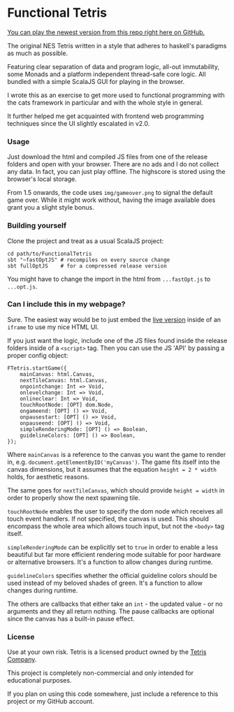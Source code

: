 # Functional Tetris

[You can play the newest version from this repo right here on GitHub.](https://xdracam.github.io/functional-tetris/)

The original NES Tetris written in a style that adheres 
to haskell's paradigms as much as possible.

Featuring clear separation of data and program logic, 
all-out immutability, some Monads and a platform independent
thread-safe core logic. All bundled with a simple ScalaJS GUI
for playing in the browser. 

I wrote this as an exercise to get more used to functional 
programming with the cats framework in particular and
with the whole style in general. 

It further helped me get acquainted with frontend web
programming techniques since the UI slightly escalated in v2.0.

### Usage

Just download the html and compiled JS files from one of the 
release folders and open with your browser. There are no ads
and I do not collect any data. In fact, you can just play offline.
The highscore is stored using the browser's local storage. 

From 1.5 onwards, the code uses `img/gameover.png` to signal the
default game over. While it might work without, having the image
available does grant you a slight style bonus.

### Building yourself

Clone the project and treat as a usual ScalaJS project:

    cd path/to/FunctionalTetris
    sbt "~fastOptJS" # recompiles on every source change
    sbt fullOptJS    # for a compressed release version
    
You might have to change the import in the html from `...fastOpt.js` to `...opt.js`.
    
### Can I include this in my webpage?

Sure. The easiest way would be to just embed the 
[live version](https://xdracam.github.io/functional-tetris/)
inside of an `iframe` to use my nice HTML UI.  

If you just want the logic, include one of the JS files found inside the 
release folders inside of a `<script>` tag. Then you 
can use the JS 'API' by passing a proper config object:

    FTetris.startGame({
        mainCanvas: html.Canvas,
        nextTileCanvas: html.Canvas,
        onpointchange: Int => Void,
        onlevelchange: Int => Void,
        onlineclear: Int => Void,
        touchRootNode: [OPT] dom.Node,
        ongameend: [OPT] () => Void,
        onpausestart: [OPT] () => Void,
        onpauseend: [OPT] () => Void,
        simpleRenderingMode: [OPT] () => Boolean,
        guidelineColors: [OPT] () => Boolean,
    }); 
    
Where `mainCanvas` is a reference to the canvas you want the game 
to render in, e.g. `document.getElementByID('myCanvas')`.
The game fits itself into the canvas dimensions, but it 
assumes that the equation `height = 2 * width` holds, for
aesthetic reasons.

The same goes for `nextTileCanvas`, which should provide 
`height = width` in order to properly show the next
spawning tile. 

`touchRootNode` enables the user to specify the dom node 
which receives all touch event handlers. If not specified,
the canvas is used. This should encompass the whole area
which allows touch input, but not the `<body>` tag itself.

`simpleRenderingMode` can be explicitly set to `true` in 
order to enable a less beautiful but far more efficient
rendering mode suitable for poor hardware or alternative 
browsers. It's a function to allow changes during runtime.

`guidelineColors` specifies whether the official guideline
colors should be used instead of my beloved shades of green.
It's a function to allow changes during runtime.

The others are callbacks that either take an `int` - the
updated value - or no arguments and they all return nothing.
The pause callbacks are optional since the canvas has
a built-in pause effect.


### License

Use at your own risk. Tetris is a licensed product owned
by the [Tetris Company](https://tetris.com/).

This project is completely non-commercial and only intended
for educational purposes.

If you plan on using this code somewhere, just include 
a reference to this project or my GitHub account.
   
